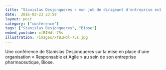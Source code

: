```yaml
---
title: "Stanislas Desjonqueres « mon job de dirigeant d'entreprise est de penser le bien commun »"
date:  2016-03-23 23:59
layout: post
category: ["conférence"]
tags: ["Stanislas Desjonqueres", "Biose"]
embed_youtube: xfBIHdl-75s
illustration: /images/xfBIHdl-75s.jpg
---
```


Une conférence de Stanislas Desjonqueres sur la mise en place d'une organisation « Responsable et Agile » au sein de son entreprise pharmaceutique, Biose.
